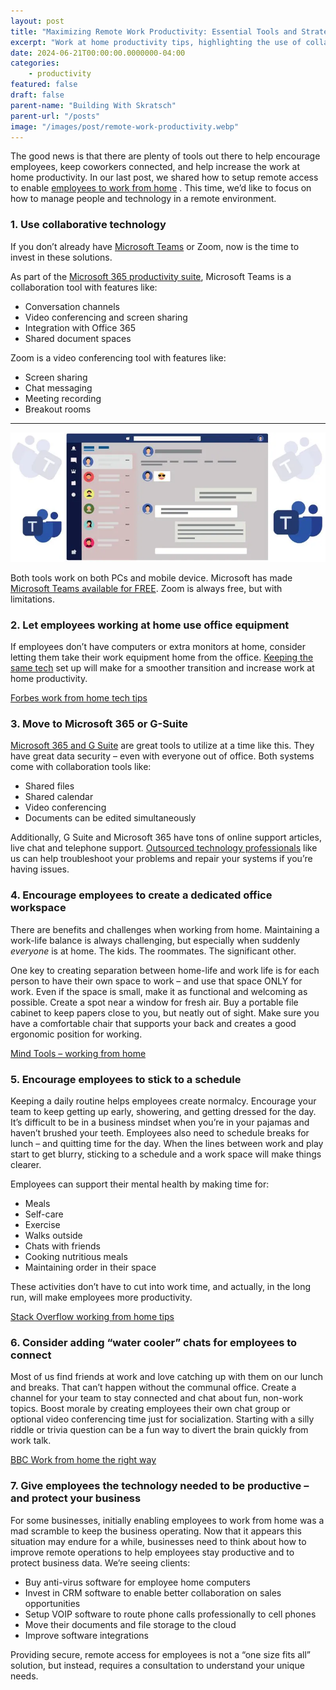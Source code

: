 ```yaml
---
layout: post
title: "Maximizing Remote Work Productivity: Essential Tools and Strategies"
excerpt: "Work at home productivity tips, highlighting the use of collaborative tools like Microsoft Teams and Zoom, the benefits of Microsoft 365 and G-Suite, and strategies for managing remote teams effectively."
date: 2024-06-21T00:00:00.0000000-04:00
categories:
    - productivity
featured: false
draft: false
parent-name: "Building With Skratsch"
parent-url: "/posts"
image: "/images/post/remote-work-productivity.webp"
---
```


The good news is that there are plenty of tools out there to help encourage employees, keep coworkers connected, and help increase the work at home productivity.  In our last post, we shared how to setup remote access to enable [employees to work from home](/business/setup-secure-remote-access-employees) . This time, we’d like to focus on how to manage people and technology in a remote environment.

### 1\. Use collaborative technology

If you don’t already have [Microsoft Teams](/it-services/microsoft-365) or Zoom, now is the time to invest in these solutions.

As part of the [Microsoft 365 productivity suite](/software/microsoft-office-365-business-apps), Microsoft Teams is a collaboration tool with features like:

*   Conversation channels
*   Video conferencing and screen sharing
*   Integration with Office 365
*   Shared document spaces

Zoom is a video conferencing tool with features like:

*   Screen sharing
*   Chat messaging
*   Meeting recording
*   Breakout rooms

- - -

![work at home productivity](/images/post/microsoft-teams-ui.webp "Encouraging employees: 7 Work at Home Productivity Tips 2")

Both tools work on both PCs and mobile device. Microsoft has made [Microsoft Teams available for FREE](https://products.office.com/en-us/microsoft-teams/free).  Zoom is always free, but with limitations.

### 2\. Let employees working at home use office equipment

If employees don’t have computers or extra monitors at home, consider letting them take their work equipment home from the office. [Keeping the same tech](/security/byod-risks-employee-owned-devices) set up will make for a smoother transition and increase work at home productivity.

[Forbes work from home tech tips](https://www.forbes.com/sites/tjmccue/2020/03/13/5-essential-coronavirus-work-from-home-tech-tips/#2150016c6a0c)

### 3\. Move to Microsoft 365 or G-Suite

[Microsoft 365 and G Suite](/business/google-workspace-vs-microsoft-365) are great tools to utilize at a time like this. They have great data security – even with everyone out of office. Both systems come with collaboration tools like:

*   Shared files
*   Shared calendar
*   Video conferencing
*   Documents can be edited simultaneously

Additionally, G Suite and Microsoft 365 have tons of online support articles, live chat and telephone support. [Outsourced technology professionals](/business/outsourced-it-services-provider-benefits) like us can help troubleshoot your problems and repair your systems if you’re having issues.

### 4\. Encourage employees to create a dedicated office workspace

There are benefits and challenges when working from home. Maintaining a work-life balance is always challenging, but especially when suddenly _everyone_ is at home. The kids. The roommates. The significant other.

One key to creating separation between home-life and work life is for each person to have their own space to work – and use that space ONLY for work. Even if the space is small, make it as functional and welcoming as possible. Create a spot near a window for fresh air. Buy a portable file cabinet to keep papers close to you, but neatly out of sight. Make sure you have a comfortable chair that supports your back and creates a good ergonomic position for working.

[Mind Tools – working from home](https://www.mindtools.com/pages/article/working-from-home.htm)

### 5\. Encourage employees to stick to a schedule

Keeping a daily routine helps employees create normalcy. Encourage your team to keep getting up early, showering, and getting dressed for the day. It’s difficult to be in a business mindset when you’re in your pajamas and haven’t brushed your teeth.  Employees also need to schedule breaks for lunch – and quitting time for the day. When the lines between work and play start to get blurry, sticking to a schedule and a work space will make things clearer.

Employees can support their mental health by making time for:

*   Meals
*   Self-care
*   Exercise
*   Walks outside
*   Chats with friends
*   Cooking nutritious meals
*   Maintaining order in their space

These activities don’t have to cut into work time, and actually, in the long run, will make employees more productivity.

[Stack Overflow working from home tips](https://stackoverflow.blog/2020/03/12/working-from-home-tips-from-our-experienced-remote-employees/)

### 6\. Consider adding “water cooler” chats for employees to connect

Most of us find friends at work and love catching up with them on our lunch and breaks. That can’t happen without the communal office. Create a channel for your team to stay connected and chat about fun, non-work topics. Boost morale by creating employees their own chat group or optional video conferencing time just for socialization. Starting with a silly riddle or trivia question can be a fun way to divert the brain quickly from work talk.

[BBC Work from home the right way](https://www.bbc.com/worklife/article/20200312-coronavirus-covid-19-update-work-from-home-in-a-pandemic)

### 7\. Give employees the technology needed to be productive – and protect your business

For some businesses, initially enabling employees to work from home was a mad scramble to keep the business operating. Now that it appears this situation may endure for a while, businesses need to think about how to improve remote operations to help employees stay productive and to protect business data. We’re seeing clients:

*   Buy anti-virus software for employee home computers
*   Invest in CRM software to enable better collaboration on sales opportunities
*   Setup VOIP software to route phone calls professionally to cell phones
*   Move their documents and file storage to the cloud
*   Improve software integrations

Providing secure, remote access for employees is not a “one size fits all” solution, but instead, requires a consultation to understand your unique needs.